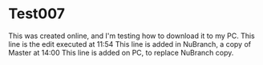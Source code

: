 # Test007

This was created online, and I'm testing how to download it to my PC.
This line is the edit executed at 11:54
This line is added in NuBranch, a copy of Master at 14:00
This line is added on PC, to replace NuBranch copy.
